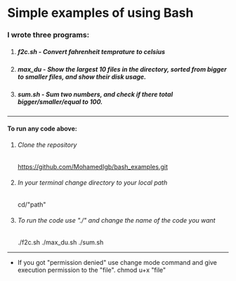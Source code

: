 # Simple examples of using Bash
### I wrote three programs:
1. ##### f2c.sh - Convert fahrenheit temprature to celsius
2. ##### max_du - Show the largest 10 files in the directory, sorted from bigger to smaller files, and show their disk usage.
3. ##### sum.sh - Sum two numbers, and check if there total bigger/smaller/equal to 100.

------------

#### To run any code above:
1. ###### Clone the repository 
	https://github.com/MohamedIgb/bash_examples.git

2. ###### In your terminal change directory to your local path
	cd/"path"

3. ###### To run the code use "./" and change the name of the code you want
	./f2c.sh
	./max_du.sh
	./sum.sh

------------

* If you got "permission denied" use change mode command and give execution  permission to the "file".
	chmod u+x "file"

